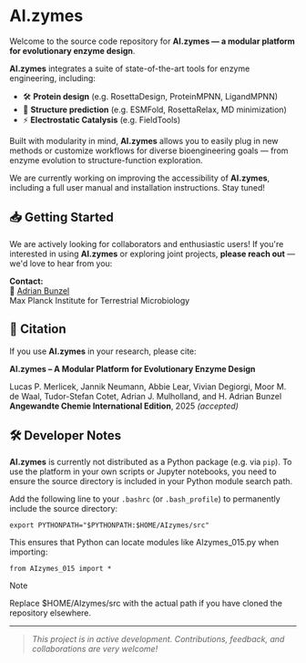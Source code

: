 # AI.zymes

Welcome to the source code repository for **AI.zymes — a modular platform for evolutionary enzyme design**.

**AI.zymes** integrates a suite of state-of-the-art tools for enzyme engineering, including:
- 🛠️ **Protein design** (e.g. RosettaDesign, ProteinMPNN, LigandMPNN)  
- 🔮 **Structure prediction** (e.g. ESMFold, RosettaRelax, MD minimization)
- ⚡ **Electrostatic Catalysis** (e.g. FieldTools)

Built with modularity in mind, **AI.zymes** allows you to easily plug in new methods or customize workflows for diverse bioengineering goals — from enzyme evolution to structure-function exploration.

We are currently working on improving the accessibility of **AI.zymes**, including a full user manual and installation instructions. Stay tuned!

## 📥 Getting Started

We are actively looking for collaborators and enthusiastic users! If you're interested in using **AI.zymes** or exploring joint projects, **please reach out** — we'd love to hear from you:

**Contact:**  
📧 [Adrian Bunzel](mailto:Adrian.Bunzel@mpi-marburg.mpg.de)  
Max Planck Institute for Terrestrial Microbiology

## 📝 Citation

If you use **AI.zymes** in your research, please cite:

**AI.zymes – A Modular Platform for Evolutionary Enzyme Design**  

Lucas P. Merlicek, Jannik Neumann, Abbie Lear, Vivian Degiorgi, Moor M. de Waal, Tudor-Stefan Cotet, Adrian J. Mulholland, and H. Adrian Bunzel
**Angewandte Chemie International Edition**, 2025 *(accepted)*

## 🛠️ Developer Notes

**AI.zymes** is currently not distributed as a Python package (e.g. via `pip`). To use the platform in your own scripts or Jupyter notebooks, you need to ensure the source directory is included in your Python module search path.

Add the following line to your `.bashrc` (or `.bash_profile`) to permanently include the source directory:

```
export PYTHONPATH="$PYTHONPATH:$HOME/AIzymes/src"
```

This ensures that Python can locate modules like AIzymes_015.py when importing:

```
from AIzymes_015 import *
```

> [!NOTE]
> Replace $HOME/AIzymes/src with the actual path if you have cloned the repository elsewhere.

---

> *This project is in active development. Contributions, feedback, and collaborations are very welcome!*
